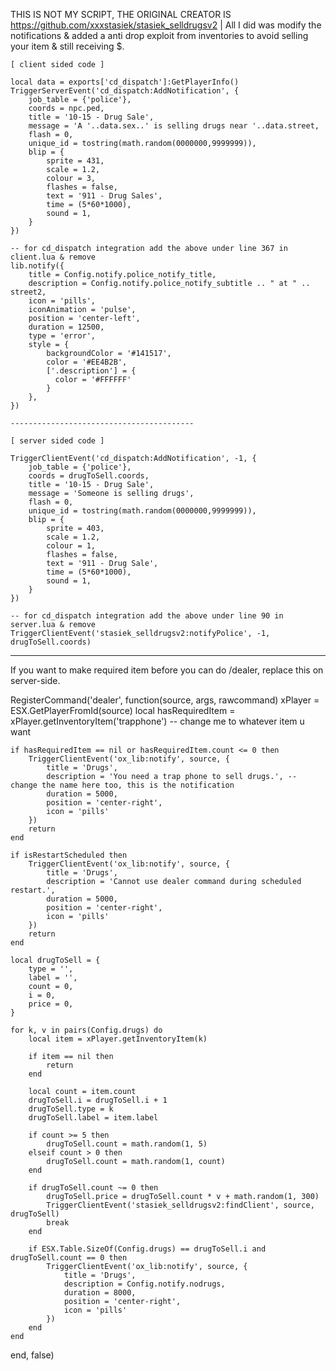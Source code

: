 THIS IS NOT MY SCRIPT, THE ORIGINAL CREATOR IS https://github.com/xxxstasiek/stasiek_selldrugsv2 | All I did was modify the notifications & added a anti drop exploit from inventories to avoid selling your item & still receiving $.

    [ client sided code ]
    
    local data = exports['cd_dispatch']:GetPlayerInfo()
	TriggerServerEvent('cd_dispatch:AddNotification', {
    	job_table = {'police'}, 
    	coords = npc.ped,
    	title = '10-15 - Drug Sale',
    	message = 'A '..data.sex..' is selling drugs near '..data.street, 
    	flash = 0,
    	unique_id = tostring(math.random(0000000,9999999)),
    	blip = {
        	sprite = 431, 
        	scale = 1.2, 
        	colour = 3,
        	flashes = false, 
        	text = '911 - Drug Sales',
        	time = (5*60*1000),
        	sound = 1,
    	}
	})

    -- for cd_dispatch integration add the above under line 367 in client.lua & remove
	lib.notify({
		title = Config.notify.police_notify_title,
		description = Config.notify.police_notify_subtitle .. " at " .. street2,
		icon = 'pills',
		iconAnimation = 'pulse',
		position = 'center-left',
		duration = 12500,
		type = 'error',
		style = {
			backgroundColor = '#141517',
			color = '#EE4B2B',
			['.description'] = {
			  color = '#FFFFFF'
			}
		},
	})

    -----------------------------------------

    [ server sided code ]

    TriggerClientEvent('cd_dispatch:AddNotification', -1, {
        job_table = {'police'},
        coords = drugToSell.coords,
        title = '10-15 - Drug Sale',
        message = 'Someone is selling drugs',
        flash = 0,
        unique_id = tostring(math.random(0000000,9999999)),
        blip = {
            sprite = 403,
            scale = 1.2,
            colour = 1,
            flashes = false,
            text = '911 - Drug Sale',
            time = (5*60*1000),
            sound = 1,
        }
    })

    -- for cd_dispatch integration add the above under line 90 in server.lua & remove
    TriggerClientEvent('stasiek_selldrugsv2:notifyPolice', -1, drugToSell.coords)

-----------------------------------------

If you want to make required item before you can do /dealer, replace this on server-side.

RegisterCommand('dealer', function(source, args, rawcommand)
    xPlayer = ESX.GetPlayerFromId(source)
    local hasRequiredItem = xPlayer.getInventoryItem('trapphone') -- change me to whatever item u want

    if hasRequiredItem == nil or hasRequiredItem.count <= 0 then
        TriggerClientEvent('ox_lib:notify', source, {
            title = 'Drugs',
            description = 'You need a trap phone to sell drugs.', -- change the name here too, this is the notification
            duration = 5000,
            position = 'center-right',
            icon = 'pills'
        })
        return
    end

    if isRestartScheduled then
        TriggerClientEvent('ox_lib:notify', source, {
            title = 'Drugs',
            description = 'Cannot use dealer command during scheduled restart.',
            duration = 5000,
            position = 'center-right',
            icon = 'pills'
        })
        return
    end

    local drugToSell = {
        type = '',
        label = '',
        count = 0,
        i = 0,
        price = 0,
    }

    for k, v in pairs(Config.drugs) do
        local item = xPlayer.getInventoryItem(k)
        
        if item == nil then
            return        
        end
        
        local count = item.count
        drugToSell.i = drugToSell.i + 1
        drugToSell.type = k
        drugToSell.label = item.label
        
        if count >= 5 then
            drugToSell.count = math.random(1, 5)
        elseif count > 0 then
            drugToSell.count = math.random(1, count)
        end

        if drugToSell.count ~= 0 then
            drugToSell.price = drugToSell.count * v + math.random(1, 300)
            TriggerClientEvent('stasiek_selldrugsv2:findClient', source, drugToSell)
            break
        end
        
        if ESX.Table.SizeOf(Config.drugs) == drugToSell.i and drugToSell.count == 0 then
            TriggerClientEvent('ox_lib:notify', source, {
                title = 'Drugs',
                description = Config.notify.nodrugs,
                duration = 8000,
                position = 'center-right',
                icon = 'pills'
            })
        end
    end
end, false)

